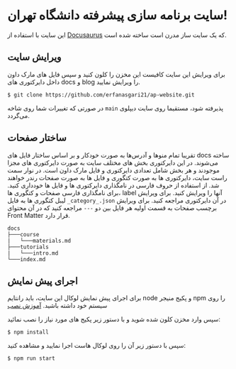 # سایت برنامه سازی پیشرفته دانشگاه تهران!

این سایت با استفاده از [Docusaurus](https://docusaurus.io/) که یک سایت ساز مدرن است ساخته شده است.

## ویرایش سایت
برای ویرایش این سایت کافیست این مخزن را کلون کنید و سپس فایل های مارک داون داخل دایرکتوری های docs و blog را ویرایش نمایید.
```
$ git clone https://github.com/erfanasgari21/ap-website.git
```
در صورتی که تغییرات شما روی شاخه `main` پذیرفته شود، مستقیما روی سایت دیپلوی می‌گردد.

## ساختار صفحات
تقریبا تمام منوها و آدرس‌ها به صورت خودکار و بر اساس ساختار فایل های docs ساخته می‌شوند. در این دایرکتوری بخش های مختلف سایت به صورت دایرکتوری های مجزا موجودند و هر بخش شامل تعدادی دایرکتوری و فایل مارک داون است. در نوار سمت راست سایت، دایرکتوری ها به صورت کتگوری و فایل ها به صورت صفحات رندر خواهند شد. از استفاده از حروف فارسی در نامگذاری دایرکتوری ها و فایل ها خودداری کنید. برای نامگذاری فارسی صفحات و کتگوری ها، label آنها را ویرایش کنید. برای ویرایش لیبل کتگوری ها به فایل `_category_.json` در آن دایرکتوری مراجعه کنید. برای ویرایش برچسب صفحات به قسمت اولیه هر فایل بین دو `---` مراجعه کنید که در آن محتوای Front Matter قرار دارد.
```
docs
├───course
|   └───materials.md
├───tutorials
|   └───intro.md
└───index.md
```

## اجرای پیش نمایش
 برای اجرای پیش نمایش لوکال این سایت، باید رانتایم node و پکیج منیجر npm را روی سیستم خود داشته باشید. [آموزش نصب](https://docs.npmjs.com/downloading-and-installing-node-js-and-npm)
 
 سپس وارد مخزن کلون شده شوید و با دستور زیر پکیج های مورد نیاز را نصب نمائید:
```
$ npm install
```
سپس با دستور زیر آن را روی لوکال هاست اجرا نمایید و مشاهده کنید:
```
$ npm run start
```

